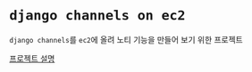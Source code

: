 # `django channels on ec2`
`django channels`를 `ec2`에 올려 노티 기능을 만들어 보기 위한 프로젝트

[프로젝트 설명](https://himanmengit.github.io/django/2019/01/07/django-channels-on-ec2-notification1.html)
